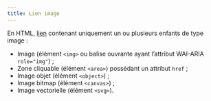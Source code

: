 ```yaml
---
title: Lien image
---
```


En HTML, [lien](#lien) contenant uniquement un ou plusieurs enfants de type
image :

- Image (élément `<img>` ou balise ouvrante ayant l’attribut WAI-ARIA `role="img"`) ;
- Zone cliquable (élément `<area>`) possédant un attribut `href` ;
- Image objet (élément `<object>`) ;
- Image bitmap (élément `<canvas>`) ;
- Image vectorielle (élément `<svg>`).
